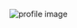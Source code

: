 ![profile image](https://avatars1.githubusercontent.com/u/2151188?s=400&u=a3bf5a815f310fd767e819cd10f67eb707782a09&v=4)
